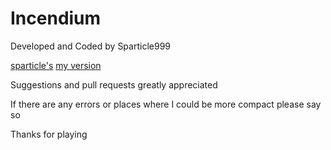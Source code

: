 # Incendium

Developed and Coded by Sparticle999

 [sparticle's](http://sparticle999.github.io/Minergy2/)
 [my version](http://owenm05.github.io/Incendium/)


Suggestions and pull requests greatly appreciated

If there are any errors or places where I could be more compact please say so

Thanks for playing

